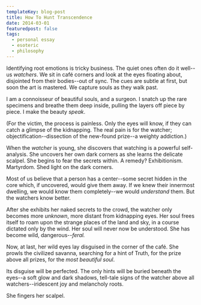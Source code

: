 ```yaml
---
templateKey: blog-post
title: How To Hunt Transcendence
date: 2014-03-01
featuredpost: false
tags: 
  - personal essay
  - esoteric
  - philosophy
---
```



Identifying root emotions is tricky business. The quiet ones often
do it well--us *watchers*. We sit in café corners and look at
the eyes floating about, disjointed from their bodies--out of sync.
The cues are subtle at first, but soon the art is mastered. We
capture souls as they walk past.

I am a connoisseur of beautiful souls, and a surgeon. I snatch up
the rare specimens and breathe them deep inside, pulling the layers
off piece by piece. I make the beauty *speak*.

(For the victim, the process is painless. Only the eyes will know,
if they can catch a glimpse of the kidnapping. The real pain is for
the watcher; objectification--dissection of
the new-found prize--a weighty addiction.)

When the *watcher* is young, she discovers that watching is a
powerful self-analysis. She uncovers her own dark corners as she
learns the delicate scalpel. She begins to fear the secrets within.
A remedy? Exhibitionism. Martyrdom. Shed light on the dark corners.

Most of us believe that a person has a center--some secret hidden in
the core which, if uncovered, would give them away. If we knew their
innermost dwelling, we would know them completely--we would
*understand* them. But the watchers know better.

After she exhibits her naked secrets to the crowd, the watcher only
becomes more *unknown*, more distant from kidnapping eyes.
Her soul frees itself to roam upon the strange places of the land
and sky, in a course dictated only by the wind. Her soul will never
now be understood. She has become wild, dangerous--*feral.*

Now, at last, her wild eyes lay disguised in the corner of
the café. She prowls the civilized savanna, searching for a hint of
Truth, for the prize above all prizes, for the *most beautiful
soul*.

Its disguise will be perfected. The only hints will be buried
beneath the eyes--a soft glow and dark shadows, tell-tale signs of
the watcher above all watchers--iridescent joy and melancholy roots.

She fingers her scalpel.
